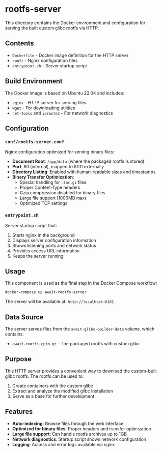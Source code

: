 # rootfs-server

This directory contains the Docker environment and configuration for serving the built custom glibc rootfs via HTTP.

## Contents

- `Dockerfile` - Docker image definition for the HTTP server
- `conf/` - Nginx configuration files
- `entrypoint.sh` - Server startup script

## Build Environment

The Docker image is based on Ubuntu 22.04 and includes:
- `nginx` - HTTP server for serving files
- `wget` - For downloading utilities
- `net-tools` and `iproute2` - For network diagnostics

## Configuration

### `conf/rootfs-server.conf`
Nginx configuration optimized for serving binary files:
- **Document Root**: `/app/data` (where the packaged rootfs is stored)
- **Port**: 80 (internal), mapped to 8101 externally
- **Directory Listing**: Enabled with human-readable sizes and timestamps
- **Binary Transfer Optimization**: 
  - Special handling for `.tar.gz` files
  - Proper Content-Type headers
  - Gzip compression disabled for binary files
  - Large file support (1000MB max)
  - Optimized TCP settings

### `entrypoint.sh`
Server startup script that:
1. Starts nginx in the background
2. Displays server configuration information
3. Shows listening ports and network status
4. Provides access URL information
5. Keeps the server running

## Usage

This component is used as the final step in the Docker Compose workflow:

```bash
docker-compose up await-rootfs-server
```

The server will be available at: `http://localhost:8101`

## Data Source

The server serves files from the `await-glibc-builder-data` volume, which contains:
- `await-rootfs.cpio.gz` - The packaged rootfs with custom glibc

## Purpose

This HTTP server provides a convenient way to download the custom-built glibc rootfs. The rootfs can be used to:
1. Create containers with the custom glibc
2. Extract and analyze the modified glibc installation
3. Serve as a base for further development

## Features

- **Auto-indexing**: Browse files through the web interface
- **Optimized for binary files**: Proper headers and transfer optimization
- **Large file support**: Can handle rootfs archives up to 1GB
- **Network diagnostics**: Startup script shows network configuration
- **Logging**: Access and error logs available via nginx